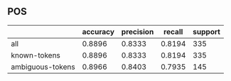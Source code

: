 
## POS

|                  | accuracy | precision | recall | support |
|------------------|----------|-----------|--------|---------|
| all              | 0.8896   | 0.8333    | 0.8194 | 335     |
| known-tokens     | 0.8896   | 0.8333    | 0.8194 | 335     |
| ambiguous-tokens | 0.8966   | 0.8403    | 0.7935 | 145     |

